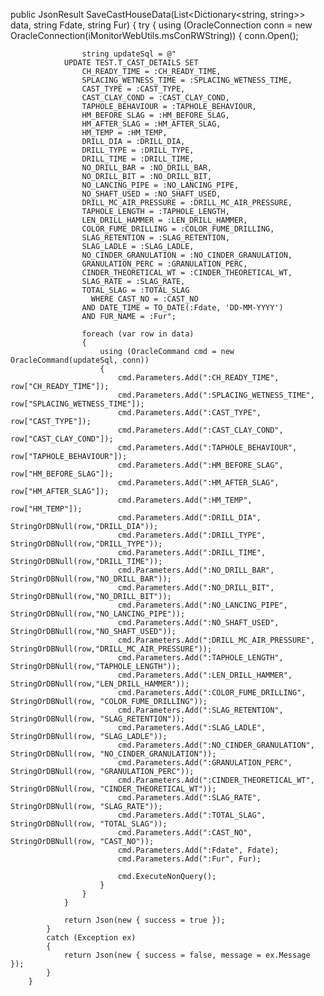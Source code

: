 public JsonResult SaveCastHouseData(List<Dictionary<string, string>> data, string Fdate, string Fur)
        {
            try
            {
                using (OracleConnection conn = new OracleConnection(iMonitorWebUtils.msConRWString))
                {
                    conn.Open();

                    string updateSql = @"
                UPDATE TEST.T_CAST_DETAILS SET 
                    CH_READY_TIME = :CH_READY_TIME, 
                    SPLACING_WETNESS_TIME = :SPLACING_WETNESS_TIME,
                    CAST_TYPE = :CAST_TYPE,
                    CAST_CLAY_COND = :CAST_CLAY_COND,
                    TAPHOLE_BEHAVIOUR = :TAPHOLE_BEHAVIOUR,
                    HM_BEFORE_SLAG = :HM_BEFORE_SLAG,
                    HM_AFTER_SLAG = :HM_AFTER_SLAG,
                    HM_TEMP = :HM_TEMP,                         
                    DRILL_DIA = :DRILL_DIA,
                    DRILL_TYPE = :DRILL_TYPE,
                    DRILL_TIME = :DRILL_TIME,
                    NO_DRILL_BAR = :NO_DRILL_BAR,
                    NO_DRILL_BIT = :NO_DRILL_BIT,
                    NO_LANCING_PIPE = :NO_LANCING_PIPE,
                    NO_SHAFT_USED = :NO_SHAFT_USED,
                    DRILL_MC_AIR_PRESSURE = :DRILL_MC_AIR_PRESSURE,
                    TAPHOLE_LENGTH = :TAPHOLE_LENGTH,
                    LEN_DRILL_HAMMER = :LEN_DRILL_HAMMER,
                    COLOR_FUME_DRILLING = :COLOR_FUME_DRILLING,
                    SLAG_RETENTION = :SLAG_RETENTION,
                    SLAG_LADLE = :SLAG_LADLE,
                    NO_CINDER_GRANULATION = :NO_CINDER_GRANULATION,
                    GRANULATION_PERC = :GRANULATION_PERC,
                    CINDER_THEORETICAL_WT = :CINDER_THEORETICAL_WT,
                    SLAG_RATE = :SLAG_RATE,
                    TOTAL_SLAG = :TOTAL_SLAG
                      WHERE CAST_NO = :CAST_NO 
                    AND DATE_TIME = TO_DATE(:Fdate, 'DD-MM-YYYY') 
                    AND FUR_NAME = :Fur";

                    foreach (var row in data)
                    {
                        using (OracleCommand cmd = new OracleCommand(updateSql, conn))
                        {
                            cmd.Parameters.Add(":CH_READY_TIME", row["CH_READY_TIME"]);
                            cmd.Parameters.Add(":SPLACING_WETNESS_TIME", row["SPLACING_WETNESS_TIME"]);
                            cmd.Parameters.Add(":CAST_TYPE", row["CAST_TYPE"]);
                            cmd.Parameters.Add(":CAST_CLAY_COND", row["CAST_CLAY_COND"]);
                            cmd.Parameters.Add(":TAPHOLE_BEHAVIOUR", row["TAPHOLE_BEHAVIOUR"]);
                            cmd.Parameters.Add(":HM_BEFORE_SLAG", row["HM_BEFORE_SLAG"]);
                            cmd.Parameters.Add(":HM_AFTER_SLAG", row["HM_AFTER_SLAG"]);
                            cmd.Parameters.Add(":HM_TEMP", row["HM_TEMP"]);
                            cmd.Parameters.Add(":DRILL_DIA", StringOrDBNull(row,"DRILL_DIA"));
                            cmd.Parameters.Add(":DRILL_TYPE", StringOrDBNull(row,"DRILL_TYPE"));
                            cmd.Parameters.Add(":DRILL_TIME", StringOrDBNull(row,"DRILL_TIME"));
                            cmd.Parameters.Add(":NO_DRILL_BAR", StringOrDBNull(row,"NO_DRILL_BAR"));
                            cmd.Parameters.Add(":NO_DRILL_BIT", StringOrDBNull(row,"NO_DRILL_BIT"));
                            cmd.Parameters.Add(":NO_LANCING_PIPE", StringOrDBNull(row,"NO_LANCING_PIPE"));
                            cmd.Parameters.Add(":NO_SHAFT_USED", StringOrDBNull(row,"NO_SHAFT_USED"));
                            cmd.Parameters.Add(":DRILL_MC_AIR_PRESSURE", StringOrDBNull(row,"DRILL_MC_AIR_PRESSURE"));
                            cmd.Parameters.Add(":TAPHOLE_LENGTH", StringOrDBNull(row,"TAPHOLE_LENGTH"));
                            cmd.Parameters.Add(":LEN_DRILL_HAMMER", StringOrDBNull(row,"LEN_DRILL_HAMMER"));
                            cmd.Parameters.Add(":COLOR_FUME_DRILLING", StringOrDBNull(row, "COLOR_FUME_DRILLING"));
                            cmd.Parameters.Add(":SLAG_RETENTION", StringOrDBNull(row, "SLAG_RETENTION"));
                            cmd.Parameters.Add(":SLAG_LADLE", StringOrDBNull(row, "SLAG_LADLE"));
                            cmd.Parameters.Add(":NO_CINDER_GRANULATION", StringOrDBNull(row, "NO_CINDER_GRANULATION"));
                            cmd.Parameters.Add(":GRANULATION_PERC", StringOrDBNull(row, "GRANULATION_PERC"));
                            cmd.Parameters.Add(":CINDER_THEORETICAL_WT", StringOrDBNull(row, "CINDER_THEORETICAL_WT"));
                            cmd.Parameters.Add(":SLAG_RATE", StringOrDBNull(row, "SLAG_RATE"));
                            cmd.Parameters.Add(":TOTAL_SLAG", StringOrDBNull(row, "TOTAL_SLAG"));
                            cmd.Parameters.Add(":CAST_NO", StringOrDBNull(row, "CAST_NO"));
                            cmd.Parameters.Add(":Fdate", Fdate);
                            cmd.Parameters.Add(":Fur", Fur);

                            cmd.ExecuteNonQuery();
                        }
                    }
                }

                return Json(new { success = true });
            }
            catch (Exception ex)
            {
                return Json(new { success = false, message = ex.Message });
            }
        }
